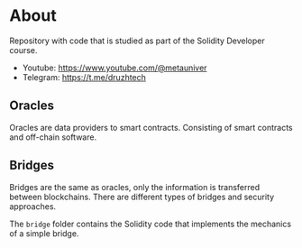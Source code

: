 # About

Repository with code that is studied as part of the Solidity Developer course. 

- Youtube: https://www.youtube.com/@metauniver
- Telegram: https://t.me/druzhtech

## Oracles

Oracles are data providers to smart contracts. Consisting of smart contracts and off-chain software.

## Bridges

Bridges are the same as oracles, only the information is transferred between blockchains. There are different types of bridges and security approaches.

The `bridge` folder contains the Solidity code that implements the mechanics of a simple bridge.